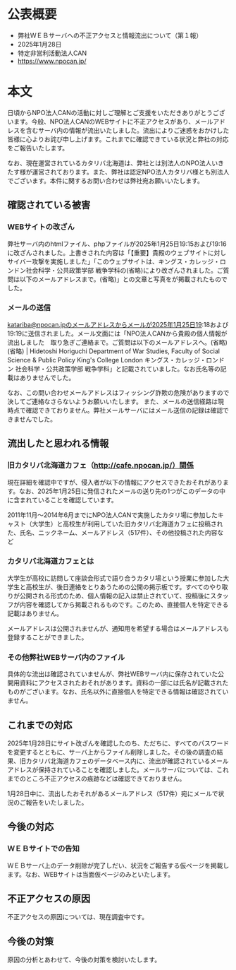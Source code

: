 # 公表概要
- 弊社ＷＥＢサーバへの不正アクセスと情報流出について（第１報）
- 2025年1月28日
- 特定非営利活動法人CAN
- https://www.npocan.jp/

# 本文
日頃からNPO法人CANの活動に対しご理解とご支援をいただきありがとうございます。今般、NPO法人CANのWEBサイトに不正アクセスがあり、メールアドレスを含むサーバ内の情報が流出いたしました。流出によりご迷惑をおかけした皆様に心よりお詫び申し上げます。これまでに確認できている状況と弊社の対応をご報告いたします。

なお、現在運営されているカタリバ北海道は、弊社とは別法人のNPO法人いきたす様が運営されております。また、弊社は認定NPO法人カタリバ様とも別法人でございます。本件に関するお問い合わせは弊社宛お願いいたします。

## 確認されている被害
### WEBサイトの改ざん
弊社サーバ内のhtmlファイル、phpファイルが2025年1月25日19:15および19:16に改ざんされました。上書きされた内容は「【重要】貴殿のウェブサイトに対しサイバー攻撃を実施しました」「このウェブサイトは、キングス・カレッジ・ロンドン社会科学・公共政策学部 戦争学科の(省略)により改ざんされました。ご質問は以下のメールアドレスまで。(省略)」との文章と写真をが掲載されたものでした。

### メールの送信
katariba@npocan.jpのメールアドレスからメールが2025年1月25日19:18および19:19に送信されました。メール文面には「NPO法人CANから貴殿の個人情報が流出しました　取り急ぎご連絡まで。ご質問は以下のメールアドレスへ。(省略)
(省略) | Hidetoshi Horiguchi Department of War Studies, Faculty of Social Science & Public Policy King's College London キングス・カレッジ・ロンドン 社会科学・公共政策学部 戦争学科」と記載されていました。なお氏名等の記載はありませんでした。

なお、この問い合わせメールアドレスはフィッシング詐欺の危険がありますので決してご連絡なさらないようお願いいたします。
また、メールの送信経路は現時点で確認できておりません。弊社メールサーバにはメール送信の記録は確認できませんでした。

## 流出したと思われる情報
### 旧カタリバ北海道カフェ（http://cafe.npocan.jp/）関係
現在詳細を確認中ですが、侵入者が以下の情報にアクセスできたおそれがあります。なお、2025年1月25日に発信されたメールの送り先の1つがこのデータの中に含まれていることを確認しています。

2011年11月～2014年6月までにNPO法人CANで実施したカタリ場に参加したキャスト（大学生）と高校生が利用していた旧カタリバ北海道カフェに投稿された、氏名、ニックネーム、メールアドレス（517件）、その他投稿された内容など

### カタリバ北海道カフェとは
大学生が高校に訪問して座談会形式で語り合うカタリ場という授業に参加した大学生と高校生が、後日連絡をとりあうための公開の掲示板です。すべてのやり取りが公開される形式のため、個人情報の記入は禁止されていて、投稿後にスタッフが内容を確認してから掲載されるものです。このため、直接個人を特定できる記載はありません。

メールアドレスは公開されませんが、通知用を希望する場合はメールアドレスも登録することができました。

### その他弊社WEBサーバ内のファイル
具体的な流出は確認されていませんが、弊社WEBサーバ内に保存されていた公開用資料にアクセスされたおそれがあります。資料の一部には氏名が記載されたものがございます。なお、氏名以外に直接個人を特定できる情報は確認されていません。

## これまでの対応
2025年1月28日にサイト改ざんを確認したのち、ただちに、すべてのパスワードを変更するとともに、サーバ上からファイル削除しました。その後の調査の結果、旧カタリバ北海道カフェのデータベース内に、流出が確認されているメールアドレスが保持されていることを確認しました。メールサーバについては、これまでのところ不正アクセスの痕跡などは確認できておりません。

1月28日中に、流出したおそれがあるメールアドレス（517件）宛にメールで状況のご報告をいたしました。

## 今後の対応
### ＷＥＢサイトでの告知
ＷＥＢサーバ上のデータ削除が完了しだい、状況をご報告する仮ページを掲載します。なお、WEBサイトは当面仮ページのみといたします。

## 不正アクセスの原因
不正アクセスの原因については、現在調査中です。

## 今後の対策
原因の分析とあわせて、今後の対策を検討いたします。
